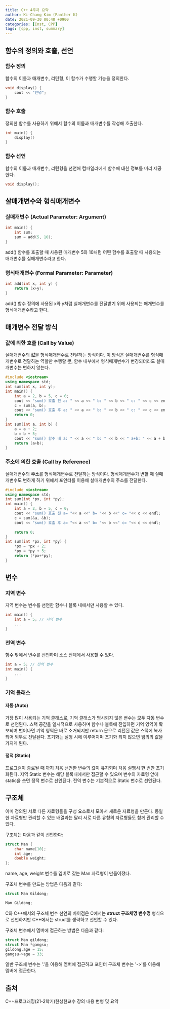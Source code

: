 ```yaml
---
title: C++ 4주차 요약
author: Ki-Chang Kim (Panther K)
date: 2021-09-30 00:40 +0900
categories: [Inst, CPP]
tags: [cpp, inst, summary]
---
```


## 함수의 정의와 호출, 선언

### 함수 정의

함수의 이름과 매개변수, 리턴형, 이 함수가 수행할 기능을 정의한다.

```CPP
void display() {
    cout << "안녕";
}
```

### 함수 호출

정의한 함수를 사용하기 위해서 함수의 이름과 매개변수를 작성해 호출한다.

```CPP
int main() {
    display()
}
```

### 함수 선언

함수의 이름과 매개변수, 리턴형을 선언해 컴파일러에게 함수에 대한 정보를 미리 제공한다.

```CPP
void display();
```

## 살매개변수와 형식매개변수

### 실매개변수 (Actual Parameter: Argument)

```CPP
int main() {
    int sum;
    sum = add(5, 10);
}
```

add() 함수를 호출할 때 사용된 매개변수 5와 10처럼 어떤 함수를 호출할 때 사용되는 매개변수를 실매개변수라고 한다.

### 형식매개변수 (Formal Parameter: Parameter)

```CPP
int add(int x, int y) {
    return (x+y);
}
```

add() 함수 정의에 사용된 x와 y처럼 실매개변수를 전달받기 위해 사용되는 매개변수를 형식매개변수라고 한다.

## 매개변수 전달 방식

### 값에 의한 호출 (Call by Value)

실매개변수의 **값**을 형식매개변수로 전달하는 방식이다.
이 방식은 실매개변수를 형식매개변수로 전달하는 역할만 수행할 뿐, 함수 내부에서 형식매개변수가 변경되더라도 실매개변수는 변하지 않는다.

```CPP
#include <iostream>
using namespace std;
int sum(int x, int y);
int main() {
    int a = 2, b = 5, c = 0;
    cout << "sum() 호출 전 a: " << a << " b: " << b << " c: " << c << endl;
    c = sum(a, b);
    cout << "sum() 호출 후 a: " << a << " b: " << b << " c: " << c << endl;
    return 0;
}
int sum(int a, int b) {
    a = a + 2;
    b = b + 5;
    cout << "sum() 함수 내 a: " << a << " b: " << b << " a+b: " << a + b << endl;
    return (a+b);
}
```

### 주소에 의한 호출 (Call by Reference)

실매개변수의 **주소**를 형식매개변수로 전달하는 방식이다.
형식매개변수가 변할 때 실매개변수도 변하게 하기 위해서 포인터를 이용해 실매개변수의 주소를 전달한다.

```CPP
#include <iostream>
using namespace std;
int sum(int *px, int *py);
int main() {
    int a = 2, b = 5, c = 0;
    cout << "sum() 호출 전 a= "<< a <<" b= "<< b <<" c= "<< c << endl;
    c = sum(&a, &b);
    cout << "sum() 호출 후 a= "<< a <<" b= "<< b <<" c= "<< c << endl;
    
    return 0;
}
int sum(int *px, int *py) {
    *px = *px + 2;
    *py = *py + 5;
    return (*px+*py);
}
```

## 변수

### 지역 변수

지역 변수는 변수를 선언한 함수나 블록 내에서만 사용할 수 있다.

```CPP
int main() {
    int a = 5; // 지역 변수
    ...
}
```

### 전역 변수

함수 밖에서 변수를 선언하며 소스 전체에서 사용할 수 있다.

```CPP
int a = 5; // 전역 변수
int main() {
    ...
}
```

### 기억 클래스

#### 자동 (Auto)

가장 많이 사용되는 기억 클래스로, 기억 클래스가 명시되지 않은 변수는 모두 자동 변수로 선언된다.
스택 공간을 일시적으로 사용하며 함수나 블록에 진입하면 기억 영역이 확보되며 벗어나면 기억 영역은 바로 소거되지만 return 문으로 리턴된 값은 스택에 복사되어 외부로 전달된다.
초기화는 실행 시에 이루어지며 초기화 되지 않으면 임의의 값을 가지게 된다.

#### 정적 (Static)

프로그램이 종료될 때 까지 처음 선언한 변수의 값이 유지되며 처음 실행시 한 번만 초기화된다.
지역 Static 변수는 해당 블록내에서만 접근할 수 있으며 변수의 자료형 앞에 static을 쓰면 정적 변수로 선언된다.
전역 변수는 기본적으로 Static 변수로 선언된다.

## 구조체

이미 정의된 서로 다른 자료형들을 구성 요소로서 모아서 새로운 자료형을 만든다.
동일한 자료형만 관리할 수 있는 배열과는 달리 서로 다른 유형의 자료형들도 함께 관리할 수 있다.

구조체는 다음과 같이 선언한다:

```CPP
struct Man {
    char name[10];
    int age;
    double weight;
};
```

name, age, weight 변수를 멤버로 갖는 Man 자료형이 만들어졌다.

구조체 변수를 만드는 방법은 다음과 같다:

```C
struct Man Gildong;
```

```CPP
Man Gildong;
```

C와 C++에서의 구조체 변수 선언의 차이점은 C에서는 **struct 구조체명 변수명** 형식으로 선언하지만 C++에서는 struct를 생략하고 선언할 수 있다.

구조체 변수에서 멤버에 접근하는 방법은 다음과 같다:

```C
struct Man gildong;
struct Man *gangsu;
gildong.age = 15;
gangsu->age = 33;
```

일반 구조체 변수는 '.'을 이용해 멤버에 접근하고 포인터 구조체 변수는 '->'를 이용해 멤버에 접근한다.

## 출처

C++프로그래밍(21-2학기)한성현교수 강의 내용 변형 및 요약